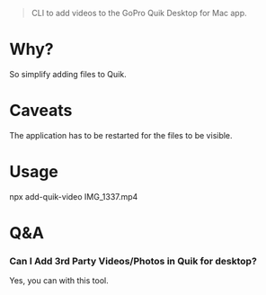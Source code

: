 > CLI to add videos to the GoPro Quik Desktop for Mac app. 

# Why?
So simplify adding files to Quik. 

# Caveats
The application has to be restarted for the files to be visible. 

# Usage

npx add-quik-video IMG_1337.mp4

# Q&A

### Can I Add 3rd Party Videos/Photos in Quik for desktop?
Yes, you can with this tool. 
